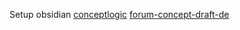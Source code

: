 Setup obsidian
[conceptlogic](../../topics/graph/conceptlogic/conceptlogic.md)
[forum-concept-draft-de](forum-concept-draft-de.md)
